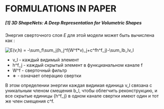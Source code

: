 # FORMULATIONS IN PAPER

<a name="form1"/>

##### [1] 3D ShapeNets: A Deep Representation for Volumetric Shapes

Энергия сверточного слоя *E* для этой модели может быть вычислена как : 

<img src="https://latex.codecogs.com/svg.latex?E(v,h)&space;=&space;-\sum_f\sum_j(h_j^f(W^f*v)_j&plus;c^fh^f_j)-\sum_lb_lv_l" title="E(v,h) = -\sum_f\sum_j(h_j^f(W^f*v)_j+c^fh^f_j)-\sum_lb_lv_l" />

- v_l - каждый видимый элемент
- h^f_j - каждый скрытый элемент в функцианальном канале f
- W^f - сверточный фильтр
- ∗ - означает операцию свертки

В этом определении энергии каждая видимая единица v_l связана с уникальным членом смещения b_l, чтобы облегчить реконструкцию, и все скрытые единицы {h^f_j} в одном канале свертки имеют один и тот же член смещения c^f.